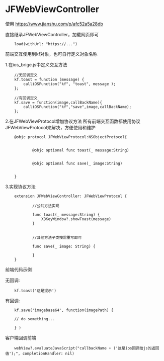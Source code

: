 # JFWebViewController

使用 https://www.jianshu.com/p/afc52a5a28db

直接继承JFWebViewController，加载网页即可

        load(withUrl: "https://...")


前端交互使用到kf对象，也可自行定义对象名称

1.在ios_brige.js中定义交互方法

                    
        //无回调定义
        kf.toast = function (message) {
            calliOSFunction("kf", "toast", message );
        };
        
        //有回调定义
        kf.save = function(image,callBackName){
            calliOSFunction("kf","save",image,callBackName);
        };
                    
                    
2.在JFWebViewProtocol增加协议方法
所有前端交互函数都使用协议JFWebViewProtocol来解决，方便使用和维护

                
        @objc protocol JFWebViewProtocol:NSObjectProtocol{
        
        
                @objc optional func toast(_ message:String)
        
        
                @objc optional func save(_ image:String)
                
        
        }

3.实现协议方法


    
        extension JFWebViewController: JFWebViewProtocol {
        
                //公共方法实现
        
                func toast(_ message:String) {
                    XBKeyWindow?.showToast(message)
                }
        
        
                //其他方法子类按需重写即可
        
                func save(_ image: String) {
        
                }
        }


前端代码示例

无回调:  
            
        kf.toast('这是提示') 

有回调:  

        kf.save('imagebase64', function(imagePath) { 
            
        // do something...
            
        } )
        
客户端回调前端

        webView?.evaluateJavaScript("callbackName + ('这是ios回调给js的返回值');", completionHandler: nil)
        






